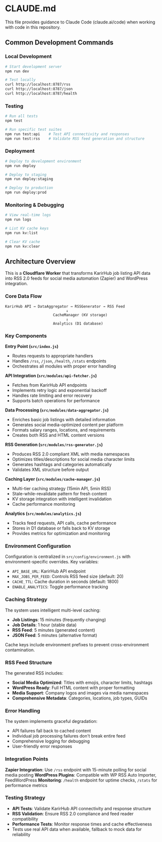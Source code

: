 # CLAUDE.md

This file provides guidance to Claude Code (claude.ai/code) when working with code in this repository.

## Common Development Commands

### Local Development
```bash
# Start development server
npm run dev

# Test locally
curl http://localhost:8787/rss
curl http://localhost:8787/json
curl http://localhost:8787/health
```

### Testing
```bash
# Run all tests
npm test

# Run specific test suites
npm run test:api    # Test API connectivity and responses
npm run test:rss    # Validate RSS feed generation and structure
```

### Deployment
```bash
# Deploy to development environment
npm run deploy

# Deploy to staging
npm run deploy:staging

# Deploy to production
npm run deploy:prod
```

### Monitoring & Debugging
```bash
# View real-time logs
npm run logs

# List KV cache keys
npm run kv:list

# Clear KV cache
npm run kv:clear
```

## Architecture Overview

This is a **Cloudflare Worker** that transforms KarirHub job listing API data into RSS 2.0 feeds for social media automation (Zapier) and WordPress integration.

### Core Data Flow
```
KarirHub API → DataAggregator → RSSGenerator → RSS Feed
                            ↓
                      CacheManager (KV storage)
                            ↓
                      Analytics (D1 database)
```

### Key Components

**Entry Point (`src/index.js`)**
- Routes requests to appropriate handlers
- Handles `/rss`, `/json`, `/health`, `/stats` endpoints
- Orchestrates all modules with proper error handling

**API Integration (`src/modules/api-fetcher.js`)**
- Fetches from KarirHub API endpoints
- Implements retry logic and exponential backoff
- Handles rate limiting and error recovery
- Supports batch operations for performance

**Data Processing (`src/modules/data-aggregator.js`)**
- Enriches basic job listings with detailed information
- Generates social media-optimized content per platform
- Formats salary ranges, locations, and requirements
- Creates both RSS and HTML content versions

**RSS Generation (`src/modules/rss-generator.js`)**
- Produces RSS 2.0 compliant XML with media namespaces
- Optimizes titles/descriptions for social media character limits
- Generates hashtags and categories automatically
- Validates XML structure before output

**Caching Layer (`src/modules/cache-manager.js`)**
- Multi-tier caching strategy (15min API, 5min RSS)
- Stale-while-revalidate pattern for fresh content
- KV storage integration with intelligent invalidation
- Cache performance monitoring

**Analytics (`src/modules/analytics.js`)**
- Tracks feed requests, API calls, cache performance
- Stores in D1 database or falls back to KV storage
- Provides metrics for optimization and monitoring

### Environment Configuration

Configuration is centralized in `src/config/environment.js` with environment-specific overrides. Key variables:
- `API_BASE_URL`: KarirHub API endpoint
- `MAX_JOBS_PER_FEED`: Controls RSS feed size (default: 20)
- `CACHE_TTL`: Cache duration in seconds (default: 1800)
- `ENABLE_ANALYTICS`: Toggle performance tracking

### Caching Strategy

The system uses intelligent multi-level caching:
- **Job Listings**: 15 minutes (frequently changing)
- **Job Details**: 1 hour (stable data)
- **RSS Feed**: 5 minutes (generated content)
- **JSON Feed**: 5 minutes (alternative format)

Cache keys include environment prefixes to prevent cross-environment contamination.

### RSS Feed Structure

The generated RSS includes:
- **Social Media Optimized**: Titles with emojis, character limits, hashtags
- **WordPress Ready**: Full HTML content with proper formatting
- **Media Support**: Company logos and images via media namespaces
- **Comprehensive Metadata**: Categories, locations, job types, GUIDs

### Error Handling

The system implements graceful degradation:
- API failures fall back to cached content
- Individual job processing failures don't break entire feed
- Comprehensive logging for debugging
- User-friendly error responses

### Integration Points

**Zapier Integration**: Use `/rss` endpoint with 15-minute polling for social media posting
**WordPress Plugins**: Compatible with WP RSS Auto Importer, FeedWordPress
**Monitoring**: `/health` endpoint for uptime checks, `/stats` for performance metrics

### Testing Strategy

- **API Tests**: Validate KarirHub API connectivity and response structure
- **RSS Validation**: Ensure RSS 2.0 compliance and feed reader compatibility
- **Performance Tests**: Monitor response times and cache effectiveness
- Tests use real API data when available, fallback to mock data for reliability